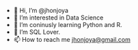 - 👋 Hi, I’m @jhonjoya
- 👀 I’m interested in Data Science
- 🌱 I’m coninusly learning Python and R.
- 💞️ I’m SQL Lover.
- 📫 How to reach me jhonjoya@gmail.com

<!---
jhonjoya/jhonjoya is a ✨ special ✨ repository because its `README.md` (this file) appears on your GitHub profile.
You can click the Preview link to take a look at your changes.
--->
